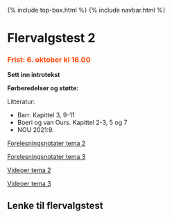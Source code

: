 {% include top-box.html %} <!-- Kode for å inkludere boksen på toppen av siden. Se _config.yml for å gjøre endringer. -->
{% include navbar.html %} <!-- Kode for navigasjonsmeny. Se navbar.html for å gjøre endringer. -->
<!-- Gjør endringer under her -->

# Flervalgstest 2
### <span style="color:OrangeRed;"> Frist: 6. oktober kl 16.00 </span>

**Sett inn introtekst**

**Førberedelser og støtte:**

Litteratur:

- Barr. Kapittel 3, 9-11
- Boeri og van Ours. Kapittel 2-3, 5 og 7
- NOU 2021:9. 

[Forelesningsnotater tema 2](forelesninger.md#f_t2)

[Forelesningsnotater tema 3](forelesninger.md#f_t2)

[Videoer tema 2](video.md#v_t2)

[Videoer tema 3](video.md#v_t3)


 ## Lenke til flervalgstest
